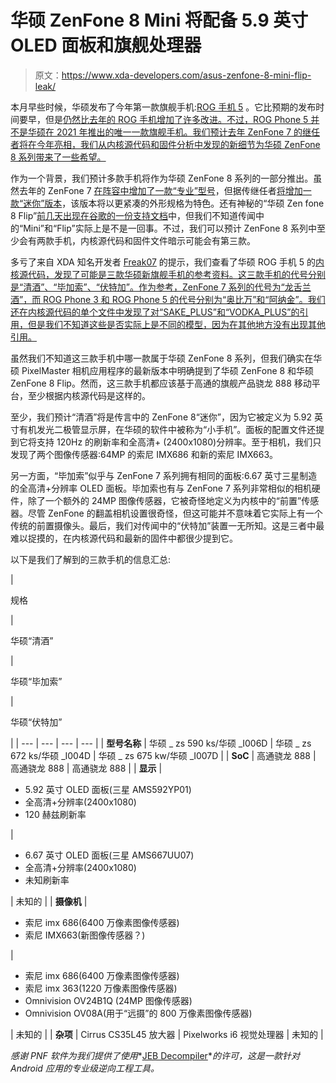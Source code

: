 # 华硕 ZenFone 8 Mini 将配备 5.9 英寸 OLED 面板和旗舰处理器

> 原文：<https://www.xda-developers.com/asus-zenfone-8-mini-flip-leak/>

本月早些时候，华硕发布了今年第一款旗舰手机:[ROG 手机 5](https://www.xda-developers.com/asus-rog-phone-5/) 。它比预期的发布时间要早，但是[仍然比去年的 ROG 手机增加了许多改进。不过，ROG Phone 5 并不是华硕在 2021 年推出的唯一一款旗舰手机。我们预计去年 ZenFone 7 的继任者将在今年亮相，我们从内核源代码和固件分析中发现的新细节为华硕 ZenFone 8 系列带来了一些希望。](https://www.xda-developers.com/asus-rog-phone-5-review/)

作为一个背景，我们预计多款手机将作为华硕 ZenFone 8 系列的一部分推出。虽然去年的 ZenFone 7 [在阵容中增加了一款“专业”型号](https://www.xda-developers.com/asus-zenfone-7-pro-review-a-flipping-fantastic-flagship-smartphone/)，但据传继任者[将增加一款“迷你”版本](https://www.xda-developers.com/asus-zenfone-mini-rumor-details/)，该版本将以更紧凑的外形规格为特色。还有神秘的“华硕 Zen fone 8 Flip”[前几天出现在谷歌的一份支持文档](https://www.xda-developers.com/google-leaks-asus-zenfone-8-flip/)中，但我们不知道传闻中的“Mini”和“Flip”实际上是不是一回事。不过，我们可以预计 ZenFone 8 系列中至少会有两款手机，内核源代码和固件文件暗示可能会有第三款。

多亏了来自 XDA 知名开发者 [Freak07](https://forum.xda-developers.com/m/freak07.3428502/) 的提示，我们查看了华硕 ROG 手机 5 的[内核源代码，发现了可能是三款华硕新旗舰手机的参考资料。这三款手机的代号分别是“清酒”、“毕加索”、“伏特加”。作为参考，ZenFone 7 系列的代号为“龙舌兰酒”，而 ROG Phone 3 和 ROG Phone 5 的代号分别为“奥比万”和“阿纳金”。我们还在内核源代码的单个文件中发现了对“SAKE_PLUS”和“VODKA_PLUS”的引用，但是我们不知道这些是否实际上是不同的模型，因为在其他地方没有出现其他引用。](https://www.xda-developers.com/asus-rog-phone-5-bootloader-unlock-tool-kernel-source/)

虽然我们不知道这三款手机中哪一款属于华硕 ZenFone 8 系列，但我们确实在华硕 PixelMaster 相机应用程序的最新版本中明确提到了华硕 ZenFone 8 和华硕 ZenFone 8 Flip。然而，这三款手机都应该基于高通的旗舰产品骁龙 888 移动平台，至少根据内核源代码是这样的。

至少，我们预计“清酒”将是传言中的 ZenFone 8“迷你”，因为它被定义为 5.92 英寸有机发光二极管显示屏，在华硕的软件中被称为“小手机”。面板的配置文件还提到它将支持 120Hz 的刷新率和全高清+ (2400x1080)分辨率。至于相机，我们只发现了两个图像传感器:64MP 的索尼 IMX686 和新的索尼 IMX663。

另一方面，“毕加索”似乎与 ZenFone 7 系列拥有相同的面板:6.67 英寸三星制造的全高清+分辨率 OLED 面板。毕加索也有与 ZenFone 7 系列非常相似的相机硬件，除了一个额外的 24MP 图像传感器，它被奇怪地定义为内核中的“前置”传感器。尽管 ZenFone 的翻盖相机设置很奇怪，但这可能并不意味着它实际上有一个传统的前置摄像头。最后，我们对传闻中的“伏特加”装置一无所知。这是三者中最难以捉摸的，在内核源代码和最新的固件中都很少提到它。

以下是我们了解到的三款手机的信息汇总:

| 

规格

 | 

华硕“清酒”

 | 

华硕“毕加索”

 | 

华硕“伏特加”

 |
| --- | --- | --- | --- |
| **型号名称** | 华硕 _ zs 590 ks/华硕 _I006D | 华硕 _ zs 672 ks/华硕 _I004D | 华硕 _ zs 675 kw/华硕 _I007D |
| **SoC** | 高通骁龙 888 | 高通骁龙 888 | 高通骁龙 888 |
| **显示** | 

*   5.92 英寸 OLED 面板(三星 AMS592YP01)
*   全高清+分辨率(2400x1080)
*   120 赫兹刷新率

 | 

*   6.67 英寸 OLED 面板(三星 AMS667UU07)
*   全高清+分辨率(2400x1080)
*   未知刷新率

 | 未知的 |
| **摄像机** | 

*   索尼 imx 686(6400 万像素图像传感器)
*   索尼 IMX663(新图像传感器？)

 | 

*   索尼 imx 686(6400 万像素图像传感器)
*   索尼 imx 363(1220 万像素图像传感器)
*   Omnivision OV24B1Q (24MP 图像传感器)
*   Omnivision OV08A(用于“远摄”的 800 万像素图像传感器)

 | 未知的 |
| **杂项** | Cirrus CS35L45 放大器 | Pixelworks i6 视觉处理器 | 未知的 |

*感谢 PNF 软件为我们提供了使用**[JEB Decompiler](https://www.pnfsoftware.com/?aid=xdadev)**的许可，这是一款针对 Android 应用的专业级逆向工程工具。*